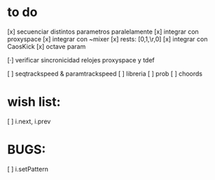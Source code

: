 # to do
[x] secuenciar distintos parametros paralelamente
[x] integrar con proxyspace
[x] integrar con ~mixer
[x] rests: [0,1,\r,0]
[x] integrar con CaosKick
[x] octave param

[·] verificar sincronicidad relojes proxyspace y tdef

[ ] seqtrackspeed & paramtrackspeed
[ ] libreria
[ ] prob
[ ] choords


# wish list:
[ ] i.next, i.prev

# BUGS:

[ ] i.setPattern
